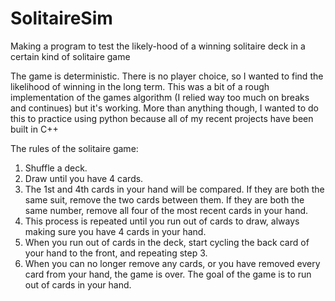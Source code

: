 # SolitaireSim
Making a program to test the likely-hood of a winning solitaire deck in a certain kind of solitaire game

The game is deterministic. There is no player choice, so I wanted to find the likelihood of winning in the long term. This was a bit of a rough implementation of the games algorithm (I relied way too much on breaks and continues) but it's working. More than anything though, I wanted to do this to practice using python because all of my recent projects have been built in C++

The rules of the solitaire game:
1. Shuffle a deck.
2. Draw until you have 4 cards.
3. The 1st and 4th cards in your hand will be compared. If they are both the same suit, remove the two cards between them. If they are both the same number, remove all four of the most recent cards in your hand.
4. This process is repeated until you run out of cards to draw, always making sure you have 4 cards in your hand.
5. When you run out of cards in the deck, start cycling the back card of your hand to the front, and repeating step 3.
6. When you can no longer remove any cards, or you have removed every card from your hand, the game is over. The goal of the game is to run out of cards in your hand.